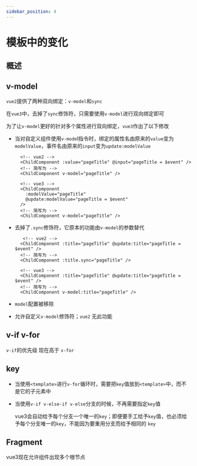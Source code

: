 ```yaml
---
sidebar_position: 4
---
```


# 模板中的变化

## 概述

## v-model

`vue2`提供了两种双向绑定：`v-model`和`sync`

在`vue3`中，去掉了`sync`修饰符，只需要使用`v-model`进行双向绑定即可

为了让`v-model`更好的针对多个属性进行双向绑定，`vue3`作出了以下修改

- 当对自定义组件使用`v-mode`l指令时，绑定的属性名由原来的`value`变为`modelValue`，事件名由原来的`input`变为`update:modelValue`

    ```vue
      <!-- vue2 -->
      <ChildComponent :value="pageTitle" @input="pageTitle = $event" />
      <!-- 简写为 -->
      <ChildComponent v-model="pageTitle" />
    
      <!-- vue3 -->
      <ChildComponent
        :modelValue="pageTitle"
        @update:modelValue="pageTitle = $event"
      />
      <!-- 简写为 -->
      <ChildComponent v-model="pageTitle" />
    ```

- 去掉了`.sync`修饰符，它原本的功能由`v-model`的参数替代

    ```vue
       <!-- vue2 -->
      <ChildComponent :title="pageTitle" @update:title="pageTitle = $event" />
      <!-- 简写为 -->
      <ChildComponent :title.sync="pageTitle" />
    
      <!-- vue3 -->
      <ChildComponent :title="pageTitle" @update:title="pageTitle = $event" />
      <!-- 简写为 -->
      <ChildComponent v-model:title="pageTitle" />
    ```

- `model`配置被移除

- 允许自定义`v-model`修饰符；`vue2` 无此功能    

## v-if v-for

`v-if`的优先级 现在高于 `v-for`

## key

- 当使用`<template>`进行`v-for`循环时，需要把`key`值放到`<template>`中，而不是它的子元素中

- 当使用`v-if v-else-if v-else`分支的时候，不再需要指定`key`值

    vue3会自动给予每个分支一个唯一的`key`；即便要手工给予`key`值，也必须给予每个分支唯一的`key`，不能因为要重用分支而给予相同的 `key`

## Fragment

vue3现在允许组件出现多个根节点
